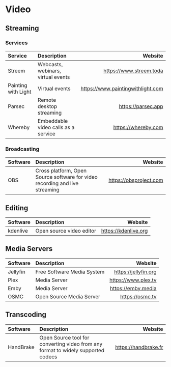 # Video

## Streaming

### Services

| Service              | Description                         | Website                           |
| :------------------- | :---------------------------------- | --------------------------------: |
| Streem               | Webcasts, webinars, virtual events  | https://www.streem.toda           |
| Painting with  Light | Virtual events                      | https://www.paintingwithlight.com |
| Parsec               | Remote desktop streaming            | https://parsec.app                |
| Whereby              | Embeddable video calls as a service | https://whereby.com               |

### Broadcasting

| Software | Description                                                                 | Website                |
| :------- | :-------------------------------------------------------------------------- | ---------------------: |
| OBS      | Cross platform, Open Source software for video recording and live streaming | https://obsproject.com |

## Editing

| Software  | Description              | Website              |
| :-------- | :----------------------- | -------------------: |
| kdenlive  | Open source video editor | https://kdenlive.org |

## Media Servers

| Software  | Description                | Website              |
| :-------- | :------------------------- | -------------------: |
| Jellyfin  | Free Software Media System | https://jellyfin.org |
| Plex      | Media Server               | https://www.plex.tv  |
| Emby      | Media Server               | https://emby.media   |
| OSMC      | Open Source Media Server   | https://osmc.tv      |

## Transcoding

| Software  | Description                                                                      | Website              |
| :-------- | :------------------------------------------------------------------------------- | -------------------: |
| HandBrake | Open Source tool for converting video from any format to widely supported codecs | https://handbrake.fr |